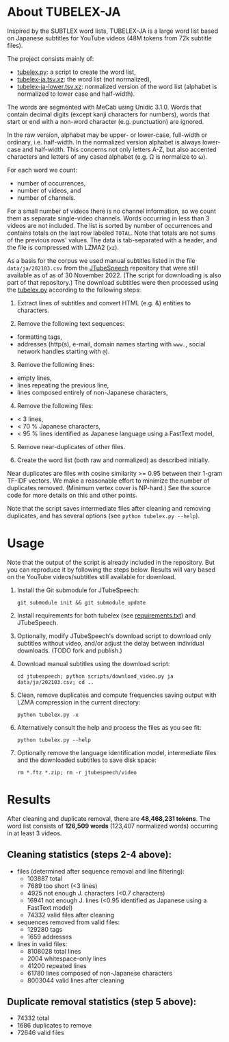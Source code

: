 # About TUBELEX-JA


Inspired by the SUBTLEX word lists, TUBELEX-JA is a large word list based on Japanese subtitles for YouTube videos (48M tokens from 72k subtitle files).

The project consists mainly of:

- [tubelex.py](tubelex.py): a script to create the word list,
- [tubelex-ja.tsv.xz](results/tubelex-ja.tsv.xz): the word list (not normalized),
- [tubelex-ja-lower.tsv.xz](results/tubelex-ja-lower.tsv.xz): normalized version of the word list (alphabet is normalized to lower case and half-width).

The words are segmented with MeCab using Unidic 3.1.0. Words that contain decimal digits (except kanji characters for numbers), words that start or end with a non-word character (e.g. punctuation) are ignored.

In the raw version, alphabet may be upper- or lower-case, full-width or ordinary, i.e. half-width. In the normalized version alphabet is always lower-case and half-width. This concerns not only letters A-Z, but also accented characters and letters of any cased alphabet (e.g. Ω is normalize to ω).

For each word we count:
- number of occurrences,
- number of videos, and
- number of channels.

For a small number of videos there is no channel information, so we count them as separate single-video channels. Words occurring in less than 3 videos are not included. The list is sorted by number of occurrences and contains totals on the last row labeled `TOTAL`. Note that totals are not sums of the previous rows' values. The data is tab-separated with a header, and the file is compressed with LZMA2 (`xz`).

As a basis for the corpus we used manual subtitles listed in the file `data/ja/202103.csv` from the [JTubeSpeech](https://github.com/sarulab-speech/jtubespeech) repository that were still available as of as of 30 November 2022. (The script for downloading is also part of that repository.) The download subtitles were then processed using the [tubelex.py](tubelex.py) according to the following steps:

1. Extract lines of subtitles and convert HTML (e.g. &amp;) entities to characters.

2. Remove the following text sequences:
  - formatting tags,
  - addresses (http(s), e-mail, domain names starting with `www.`, social network handles starting with `@`).

3. Remove the following lines:
  - empty lines,
  - lines repeating the previous line,
  - lines composed entirely of non-Japanese characters,

4. Remove the following files:
  - < 3 lines,
  - < 70 % Japanese characters,
  - < 95 % lines identified as Japanese language using a FastText model,

5. Remove near-duplicates of other files.

6. Create the word list (both raw and normalized) as described initially.
  
Near duplicates are files with cosine similarity >= 0.95 between their 1-gram TF-IDF vectors. We make a reasonable effort to minimize the number of duplicates removed. (Minimum vertex cover is NP-hard.) See the source code for more details on this and other points.

Note that the script saves intermediate files after cleaning and removing duplicates, and has several options (see `python tubelex.py --help`).

# Usage

Note that the output of the script is already included in the repository. But you can reproduce it by following the steps below. Results will vary based on the YouTube videos/subtitles still available for download.

1. Install the Git submodule for JTubeSpeech:

    ```git submodule init && git submodule update```
    
2. Install requirements for both tubelex (see [requirements.txt](requirements.txt)) and JTubeSpeech.

3. Optionally, modify JTubeSpeech's download script to download only subtitles without video, and/or adjust the delay between individual downloads. (TODO fork and publish.)

4. Download manual subtitles using the download script:

    ```cd jtubespeech; python scripts/download_video.py ja data/ja/202103.csv; cd ..```

5. Clean, remove duplicates and compute frequencies saving output with LZMA compression in the current directory:
    
    ```python tubelex.py -x```

6. Alternatively consult the help and process the files as you see fit:

    ```python tubelex.py --help```
    
7. Optionally remove the language identification model, intermediate files and the downloaded subtitles to save disk space:

    ```rm *.ftz *.zip; rm -r jtubespeech/video```

# Results

After cleaning and duplicate removal, there are **48,468,231 tokens**. The word list consists of **126,509 words** (123,407 normalized words) occurring in at least 3 videos.

## Cleaning statistics (steps 2-4 above):

* files (determined after sequence removal and line filtering):
  - 103887 total
  - 7689 too short (<3 lines)
  - 4925 not enough J. characters (<0.7 characters)
  - 16941 not enough J. lines (<0.95 identified as Japanese using a FastText model)
  - 74332 valid files after cleaning
* sequences removed from valid files:
  - 129280 tags
  - 1659 addresses
* lines in valid files:
  - 8108028 total lines
  - 2004 whitespace-only lines
  - 41200 repeated lines
  - 61780 lines composed of non-Japanese characters
  - 8003044 valid lines after cleaning

## Duplicate removal statistics (step 5 above):
  - 74332 total
  - 1686 duplicates to remove
  - 72646 valid files
